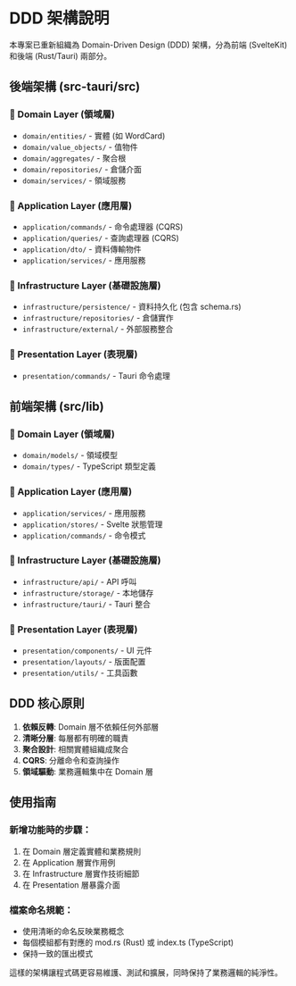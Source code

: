 # DDD 架構說明

本專案已重新組織為 Domain-Driven Design (DDD) 架構，分為前端 (SvelteKit) 和後端 (Rust/Tauri) 兩部分。

## 後端架構 (src-tauri/src)

### 📁 Domain Layer (領域層)
- `domain/entities/` - 實體 (如 WordCard)
- `domain/value_objects/` - 值物件
- `domain/aggregates/` - 聚合根
- `domain/repositories/` - 倉儲介面
- `domain/services/` - 領域服務

### 📁 Application Layer (應用層)
- `application/commands/` - 命令處理器 (CQRS)
- `application/queries/` - 查詢處理器 (CQRS)
- `application/dto/` - 資料傳輸物件
- `application/services/` - 應用服務

### 📁 Infrastructure Layer (基礎設施層)
- `infrastructure/persistence/` - 資料持久化 (包含 schema.rs)
- `infrastructure/repositories/` - 倉儲實作
- `infrastructure/external/` - 外部服務整合

### 📁 Presentation Layer (表現層)
- `presentation/commands/` - Tauri 命令處理

## 前端架構 (src/lib)

### 📁 Domain Layer (領域層)
- `domain/models/` - 領域模型
- `domain/types/` - TypeScript 類型定義

### 📁 Application Layer (應用層)
- `application/services/` - 應用服務
- `application/stores/` - Svelte 狀態管理
- `application/commands/` - 命令模式

### 📁 Infrastructure Layer (基礎設施層)
- `infrastructure/api/` - API 呼叫
- `infrastructure/storage/` - 本地儲存
- `infrastructure/tauri/` - Tauri 整合

### 📁 Presentation Layer (表現層)
- `presentation/components/` - UI 元件
- `presentation/layouts/` - 版面配置
- `presentation/utils/` - 工具函數

## DDD 核心原則

1. **依賴反轉**: Domain 層不依賴任何外部層
2. **清晰分層**: 每層都有明確的職責
3. **聚合設計**: 相關實體組織成聚合
4. **CQRS**: 分離命令和查詢操作
5. **領域驅動**: 業務邏輯集中在 Domain 層

## 使用指南

### 新增功能時的步驟：
1. 在 Domain 層定義實體和業務規則
2. 在 Application 層實作用例
3. 在 Infrastructure 層實作技術細節
4. 在 Presentation 層暴露介面

### 檔案命名規範：
- 使用清晰的命名反映業務概念
- 每個模組都有對應的 mod.rs (Rust) 或 index.ts (TypeScript)
- 保持一致的匯出模式

這樣的架構讓程式碼更容易維護、測試和擴展，同時保持了業務邏輯的純淨性。
